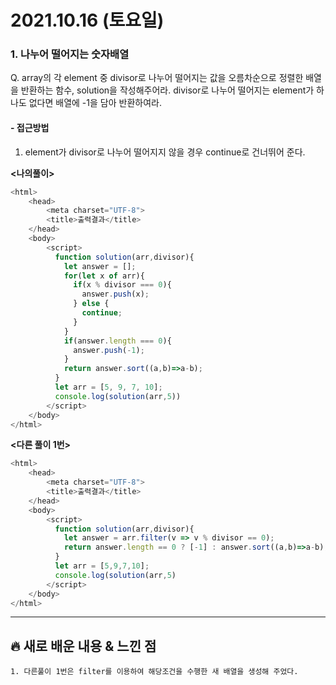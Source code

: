 # 2021.10.16 (토요일)
### **1. 나누어 떨어지는 숫자배열**

Q. array의 각 element 중 divisor로 나누어 떨어지는 값을 오름차순으로 정렬한 배열을 반환하는 함수, solution을 작성해주어라.
   divisor로 나누어 떨어지는 element가 하나도 없다면 배열에 -1을 담아 반환하여라.


#### -  접근방법

1. element가 divisor로 나누어 떨어지지 않을 경우 continue로 건너뛰어 준다.
   
**<나의풀이>**
```javascript
<html>
    <head>
        <meta charset="UTF-8">
        <title>출력결과</title>
    </head>
    <body>
        <script>
          function solution(arr,divisor){
            let answer = [];
            for(let x of arr){
              if(x % divisor === 0){
                answer.push(x);
              } else {
                continue;
              }
            }
            if(answer.length === 0){
              answer.push(-1);
            }
            return answer.sort((a,b)=>a-b);
          }
          let arr = [5, 9, 7, 10];
          console.log(solution(arr,5))
        </script>
    </body>
</html>
```

**<다른 풀이 1번>**
```javascript
<html>
    <head>
        <meta charset="UTF-8">
        <title>출력결과</title>
    </head>
    <body>
        <script>
          function solution(arr,divisor){
            let answer = arr.filter(v => v % divisor == 0);
            return answer.length == 0 ? [-1] : answer.sort((a,b)=>a-b);
          }
          let arr = [5,9,7,10];
          console.log(solution(arr,5)
        </script>
    </body>
</html>
```


---
##  **🔥 새로 배운 내용 & 느낀 점**
    1. 다른풀이 1번은 filter를 이용하여 해당조건을 수행한 새 배열을 생성해 주었다.
